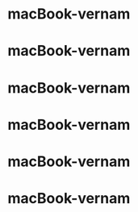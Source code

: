 # macBook-vernam
# macBook-vernam
# macBook-vernam
# macBook-vernam
# macBook-vernam
# macBook-vernam
